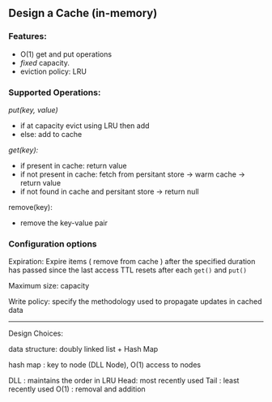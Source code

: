 

## Design a Cache (in-memory) 

### Features:

* O(1) get and put operations
* *fixed* capacity.
* eviction policy: LRU

### Supported Operations:

*put(key, value)*

- if at capacity evict using LRU then add
- else: add to cache


*get(key):*

- if present in cache: return value
- if not present in cache: fetch from persitant store -> warm cache -> return value
- if not found in cache and persitant store -> return null

remove(key):

- remove the key-value pair 

### Configuration options

Expiration: Expire items ( remove from cache ) after the specified duration has passed since the last access
TTL resets after each `get()` and `put()` 

Maximum size: capacity

Write policy: specify the methodology used to propagate updates in cached data


-----

Design Choices:

data structure: doubly linked list + Hash Map

hash map : key to node (DLL Node), O(1) access to nodes

DLL : maintains the order in LRU
Head: most recently used
Tail : least recently used
O(1) : removal and addition
